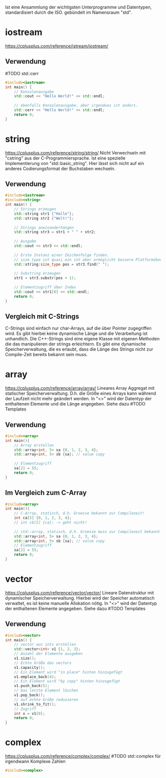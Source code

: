 Ist eine Ansammlung der wichtigsten Unterprogramme und Datentypen, standardisiert durch die ISO.
gebündelt im Namensraum "std".
# iostream
https://cplusplus.com/reference/istream/iostream/

## Verwendung
#TODO std::cerr
``` C++
#include<iostream>
int main() {
	// Konsolenausgabe
	std::cout << "Hello World!" << std::endl;
	
	// ebenfalls Konsolenausgabe, aber irgendwas ist anders.
	std::cerr << "Hello World!" << std::endl;
	return 0;
}
```

# string
https://cplusplus.com/reference/string/string/
Nicht Verwechseln mit "cstring" aus der C-Programmiersprache.
Ist eine spezielle Implementierung von "std::basic_string". Hier lässt sich nicht auf ein anderes Codierungsformat der Buchstaben wechseln.

## Verwendung
``` C++
#include<iostream>
#include<string>
int main() {
	// Strings erzeugen
	std::string str1 {"Hallo"};
	std::string str2 {"Welt!"};
	
	// Strings aneinanderhängen
	std::string str3 = str1 + " " + str2;
	
	// Ausgabe
	std::cout << str3 << std::endl;
	
	// Erste Instanz einer Zeichenfolge finden.
	// size_type ist quasi ein int aber ermöglicht bessere Platformübergreifende kompatibilität
	std::string:size_type pos = str3.find(" ");
	
	// Substring erzeugen
	str1 = str3.substr(pos + 1);
	
	// Elementzugriff über Index
	std::cout << str1[0] << std::endl;
	return 0;
}
```

## Vergleich mit C-Strings
C-Strings sind einfach nur char-Arrays, auf die über Pointer zugegriffen wird. Es gibt hierbei keine dynamische Länge und die Verarbeitung ist unhandlich.
Die C++-Strings sind eine eigene Klasse mit eigenen Methoden die das manipulieren der strings erleichtern. Es gibt eine dynamische Speicherverwaltung, die es erlaubt, dass die Länge des Strings nicht zur Compile-Zeit bereits bekannt sein muss.

# array
https://cplusplus.com/reference/array/array/
Lineares Array Aggregat mit statischer Speicherverwaltung. D.h. die Größe eines Arrays kann während der Laufzeit nicht mehr geändert werden.
In "<>" wird der Datentyp der enthaltenen Elemente und die Länge angegeben. Siehe dazu #TODO Templates

## Verwendung
``` C++
#include<array>
int main(){
	// Array erstellen
	std::array<int, 5> sa {0, 1, 2, 3, 4};
	std::array<int, 5> sb {sa}; // value copy
	
	// Elementzugriff
	sa[2] = 55;
	return 0;
}
```

## Im Vergleich zum C-Array
``` C++
#include<array>
int main(){
	// C-Array, statisch, d.h. Groesse bekannt zur Compilezeit!
	int ca[5] {0, 1, 2, 3, 4};
	// int cb[5] {ca}; -> geht nicht!
	
	// std::array, statisch, d.h. Groesse muss zur Compilezeit bekannt sein!
	std::array<int, 5> sa {0, 1, 2, 3, 4};
	std::array<int, 5> sb {sa}; // value copy
	// Elementzugriff
	sa[2] = 55;
	return 0;
}
```

# vector
https://cplusplus.com/reference/vector/vector/
Lineare Datenstruktur mit dynamischer Speicherverwaltung.  Hierbei wird der Speicher automatisch verwaltet, es ist keine manuelle Allokation nötig. 
In "<>" wird der Datentyp der enthaltenen Elemente angegeben. Siehe dazu #TODO Templates

## Verwendung
``` C++
#include<vector>
int main() {
	// vector aus ints erstellen
	std::vector<int> v1 {1, 2, 3};
	// Anzahl der Elemente ausgeben
	v1.size();
	// Echte Größe das vectors
	v1.capacity();
	// Ein Element wird "in place" hinten hinzugefügt
	v1.emplace_back(4);
	// Ein Element wird "by copy" hinten hinzugefügt
	v1.push_back(5);
	// Das letzte Element löschen
	v1.pop_back();
	// auf echte Größe reduzieren
	v1.shrink_to_fit();
	// Zugriff
	int x = v1[0];
	return 0;
}
```

# complex 
https://cplusplus.com/reference/complex/complex/
#TODO std::complex für irgendwann
Komplexe Zahlen
``` C++
#include<complex>
```
